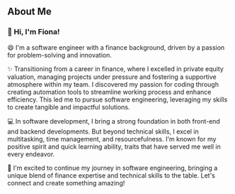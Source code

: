 ## About Me
### 👋 Hi, I'm Fiona! 
😄 I'm a software engineer with a finance background, driven by a passion for problem-solving and innovation.

✨ Transitioning from a career in finance, where I excelled in private equity valuation, managing projects under pressure and fostering a supportive atmosphere within my team. I discovered my passion for coding through creating automation tools to streamline working process and enhance efficiency. This led me to pursue software engineering, leveraging my skills to create tangible and impactful solutions.

💻 In software development, I bring a strong foundation in both front-end and backend developments. But beyond technical skills, I excel in multitasking, time management, and resourcefulness. I'm known for my positive spirit and quick learning ability, traits that have served me well in every endeavor.

🤝 I'm excited to continue my journey in software engineering, bringing a unique blend of finance expertise and technical skills to the table. Let's connect and create something amazing!

<!--
**leileili1010/leileili1010** is a ✨ _special_ ✨ repository because its `README.md` (this file) appears on your GitHub profile.

Here are some ideas to get you started:

- 🔭 I’m currently working on ...
- 🌱 I’m currently learning ...
- 👯 I’m looking to collaborate on ...
- 🤔 I’m looking for help with ...
- 💬 Ask me about ...
- 📫 How to reach me: ...
- 😄 Pronouns: ...
- ⚡ Fun fact: ...
-->
